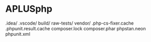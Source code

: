 # APLUSphp
 .idea/ .vscode/ build/ raw-tests/ vendor/ .php-cs-fixer.cache .phpunit.result.cache composer.lock composer.phar phpstan.neon phpunit.xml

